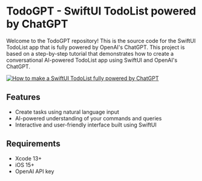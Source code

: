 # TodoGPT - SwiftUI TodoList powered by ChatGPT

Welcome to the TodoGPT repository! This is the source code for the SwiftUI TodoList app that is fully powered by OpenAI's ChatGPT. This project is based on a step-by-step tutorial that demonstrates how to create a conversational AI-powered TodoList app using SwiftUI and OpenAI's ChatGPT.

[![How to make a SwiftUI TodoList fully powered by ChatGPT](https://img.youtube.com/vi/fW1gieNFdac/0.jpg)](https://youtu.be/fW1gieNFdac)

## Features
- Create tasks using natural language input
- AI-powered understanding of your commands and queries
- Interactive and user-friendly interface built using SwiftUI

## Requirements
- Xcode 13+
- iOS 15+
- OpenAI API key
